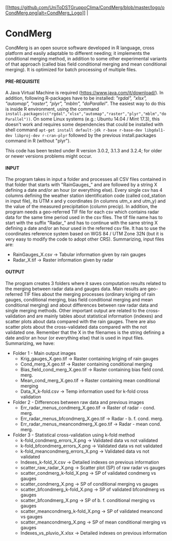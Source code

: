 [[https://github.com/UniToDSTGruppoClima/CondMerg/blob/master/logo/oCondMerg.png|alt=CondMerg_Logo]] |
# CondMerg
CondMerg is an open source software developed in R language, cross platform and easily adaptable to different needing; it implements the conditional merging method, in addition to some other experimental variants of that approach (called bias field conditional merging and mean conditional merging). It is optimized for batch processing of multiple files.

#### PRE-REQUISITE
A Java Virtual Machine is required (https://www.java.com/it/download/).
In addition, following R-packages have to be installed: *"rgdal", "xlsx", "automap", "raster", "plyr", "mblm", "doParallel"*.
The easiest way to do this is inside R environment, using the command `install.packages(c("rgdal","xlsx","automap","raster","plyr","mblm","doParallel"))`.
On some Linux systems (e.g.: Ubuntu 14.04 / Mint 17.3), this doesn't work and requires some dependencies that could be installed with shell command `apt-get install default-jdk r-base r-base-dev libgdal1-dev libproj-dev r-cran-plyr` followed by the previous install.packages command in R (without "plyr").

This code has been tested under R version 3.0.2, 3.1.3 and 3.2.4; for older or newer versions problems might occur.

#### INPUT
The program takes in input a folder and processes all CSV files contained in that folder that starts with "RainGauges_" and are followed by a string X defining a date and/or an hour (or everything else). Every single csv has 4 columns defining the weather station identification code (called cod_station in input file), its UTM x and y coordinates (in columns utm_x and utm_y) and the value of the measured precipitation (column precip). In addition, the program needs a geo-referred TIF file for each csv which contains radar data for the same time period used in the csv files. The tif file name has to  start with the suffix "Radar_" and has to continue with the same string X defining a date and/or an hour used in the referred csv file. It has to use the coordinates reference system based on WGS 84 / UTM Zone 32N (but it is  very easy to modify the code to adopt other CRS).
Summarizing, input files are:
  - RainGauges_X.csv -> Tabular information given by rain gauges
  - Radar_X.tif -> Raster information given by radar

#### OUTPUT
The program creates 3 folders where it saves computation results related to the merging between radar data and gauges data. Main results are geo-referred TIF files about the merging processes (ordinary kriging of rain gauges, conditional merging, bias field conditional merging and mean conditional merging) and about differences between raw radar data and single merging methods. Other important output are related to the cross-validation and are mainly tables about statistical information (indexes) and scatter plots about data compared with the rain gauges. There are also scatter plots about the cross-validated data compared with the not validated one. Remember that the X in the filenames is the string defining a date and/or an hour (or everything else) that is used in input files.
Summarizing, we have:
- Folder 1 - Main output images
  -   Krig_gauges_X.geo.tif -> Raster containing kriging of rain gauges
  -   Cond_merg_X.geo.tif -> Raster containing conditional merging
  -   Bias_field_cond_merg_X.geo.tif -> Raster containing bias field cond. merg.
  -   Mean_cond_merg_X.geo.tif -> Raster containing mean conditional merging
  -   Data_X_k-fold.csv -> Temp information used for k-fold cross validation
- Folder 2 - Differences between raw data and previous images
  -   Err_radar_menus_condmerg_X.geo.tif -> Raster of radar - cond. merg.
  -   Err_radar_menus_bfcondmerg_X.geo.tif -> Radar - b. f. cond. merg.
  -   Err_radar_menus_meancondmerg_X.geo.tif -> Radar - mean cond. merg.
- Folder 3 - Statistical cross-validation using k-fold method
  -   k-fold_condmerg_errors_X.png -> Validated data vs not validated
  -   k-fold_bfcondmerg_errors_X.png -> Validated data vs not validated
  -   k-fold_meancondmerg_errors_X.png -> Validated data vs not validated
  -  Indexes_k-fold_X.csv -> Detailed indexes on previous information
  -   scatter_raw_radar_X.png -> Scatter plot (SP) of raw radar vs gauges
  -   scatter_condmerg_k-fold_X.png -> SP of validated condmerg vs gauges
  -   scatter_condmerg_X.png -> SP of conditional merging vs gauges
  -  scatter_bfcondmerg_k-fold_X.png -> SP of validated bfcondmerg vs gauges
  -  scatter_bfcondmerg_X.png -> SP of b. f. conditional merging vs gauges
  -  scatter_meancondmerg_k-fold_X.png -> SP of validated meancond vs gauges
  -  scatter_meancondmerg_X.png -> SP of mean conditional merging vs gauges
  -  Indexes_vs_pluvio_X.xlsx -> Detailed indexes on previous information
